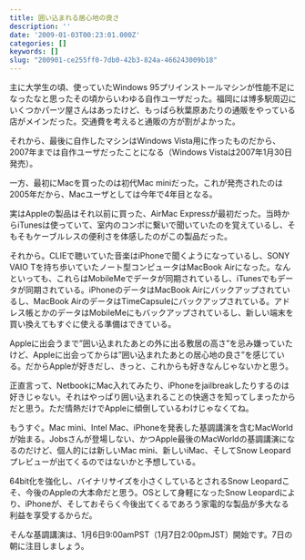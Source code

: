 ```yaml
---
title: 囲い込まれる居心地の良さ
description: ''
date: '2009-01-03T00:23:01.000Z'
categories: []
keywords: []
slug: "200901-ce255ff0-7db0-42b3-824a-466243009b18"
---
```

主に大学生の頃、使っていたWindows 95プリインストールマシンが性能不足になったなと思ったその頃からいわゆる自作ユーザだった。福岡には博多駅周辺にいくつかパーツ屋さんはあったけど、もっぱら秋葉原あたりの通販をやっている店がメインだった。交通費を考えると通販の方が割がよかった。

それから、最後に自作したマシンはWindows Vista用に作ったものだから、2007年までは自作ユーザだったことになる（Windows Vistaは2007年1月30日発売）。

一方、最初にMacを買ったのは初代Mac miniだった。これが発売されたのは2005年だから、Macユーザとしては今年で4年目となる。

実はAppleの製品はそれ以前に買った、AirMac Expressが最初だった。当時からiTunesは使っていて、室内のコンポに繋いで聞いていたのを覚えているし、そもそもケーブルレスの便利さを体感したのがこの製品だった。

それから。CLIEで聴いていた音楽はiPhoneで聞くようになっているし、SONY VAIO Tを持ち歩いていたノート型コンピュータはMacBook Airになった。なんといっても、これらはMobileMeでデータが同期されているし、iTunesでもデータが同期されている。iPhoneのデータはMacBook Airにバックアップされているし、MacBook AirのデータはTimeCapsuleにバックアップされている。アドレス帳とかのデータはMobileMeにもバックアップされているし、新しい端末を買い換えてもすぐに使える準備はできている。

Appleに出会うまで”囲い込まれたあとの外に出る敷居の高さ”を忌み嫌っていたけど、Appleに出会ってからは”囲い込まれたあとの居心地の良さ”を感じている。だからAppleが好きだし、きっと、これからも好きなんじゃないかと思う。

正直言って、NetbookにMac入れてみたり、iPhoneをjailbreakしたりするのは好きじゃない。それはやっぱり囲い込まれることの快適さを知ってしまったからだと思う。ただ情熱だけでAppleに傾倒しているわけじゃなくてね。

もうすぐ。Mac mini、Intel Mac、iPhoneを発表した基調講演を含むMacWorldが始まる。Jobsさんが登場しない、かつApple最後のMacWorldの基調講演になるのだけど、個人的には新しいMac mini、新しいiMac、そしてSnow Leopardプレビューが出てくるのではないかと予想している。

64bit化を強化し、バイナリサイズを小さくしているとされるSnow Leopardこそ、今後のAppleの大本命だと思う。OSとして身軽になったSnow Leopardにより、iPhoneが、そしておそらく今後出てくるであろう家電的な製品が多大なる利益を享受するからだ。

そんな基調講演は、1月6日9:00amPST（1月7日2:00pmJST）開始です。7日の朝に注目しましょう。
